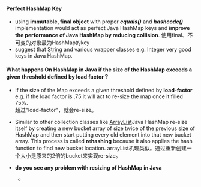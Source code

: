 #### Perfect HashMap Key
- using **immutable, final object** with proper **_equals()_** and **_hashcode()_** implementation would act as perfect Java HashMap keys and **improve the performance of Java HashMap by reducing collision**.
使用final、不可变的对象最为HashMap的key
- suggest that [String](http://javarevisited.blogspot.sg/2011/07/string-vs-stringbuffer-vs-stringbuilder.html) and various wrapper classes e.g. Integer very good keys in Java HashMap.
#### What happens On HashMap in Java if the size of the HashMap exceeds a given threshold defined by load factor？
- If the size of the Map exceeds a given threshold defined by **load-factor** e.g. if the load factor is .75 it will act to re-size the map once it filled 75%.\
超过"load-factor"，就会re-size。
- Similar to other collection classes like [ArrayList](http://javarevisited.blogspot.sg/2011/05/example-of-arraylist-in-java-tutorial.html)Java HashMap re-size itself by creating a new bucket array of size twice of the previous size of HashMap and then start putting every old element into that new bucket array. This process is called **rehashing** because it also applies the hash function to find new bucket location.
arrayList机理类似。通过重新创建一个大小是原来的2倍的bucket来实现re-size。
- **do you see any problem with resizing of HashMap in Java**

    - 



